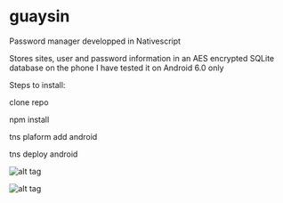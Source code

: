 # guaysin
Password manager developped in Nativescript

Stores sites, user and password information in an AES encrypted SQLite database on the phone
I have tested it on Android 6.0 only

Steps to install:

clone repo

npm install

tns plaform add android

tns deploy android


![alt tag](https://github.com/seralb/guaysin/blob/master/guaysin1.png)

![alt tag](https://github.com/seralb/guaysin/blob/master/guaysin2.png)
